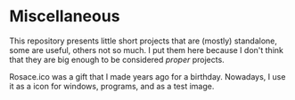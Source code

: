 # Miscellaneous

This repository presents little short projects that are (mostly) standalone, some are useful, others not so much. I put them here because I don't think that they are big enough to be considered *proper* projects.

Rosace.ico was a gift that I made years ago for a birthday. Nowadays, I use it as a icon for windows, programs, and as a test image.
